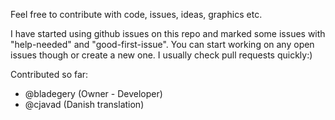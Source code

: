 Feel free to contribute with code, issues, ideas, graphics etc.

I have started using github issues on this repo and marked some issues with "help-needed" and "good-first-issue".
You can start working on any open issues though or create a new one. I usually check pull requests quickly:)

Contributed so far:
- @bladegery (Owner - Developer)
- @cjavad (Danish translation)
